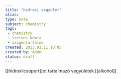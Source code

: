 ```yaml
---
title: "hidroxi vegyület"
alias: 
type: note
subject: chemistry
tags:
 - chemistry
 - szerves_kémia
 - oxigéntartalmú
created: 2023.01.11 10:05
created_by: Ádám
status: draft
---
```

[[hidroxilcsoport]]ot tartalmazó vegyületek
[[alkohol]]